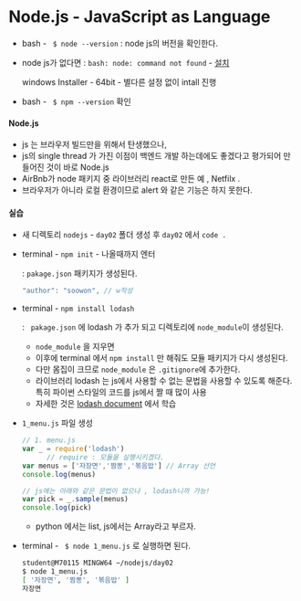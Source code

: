 #  Node.js - JavaScript as Language 

- bash  - ` $ node --version`  : node js의 버전을 확인한다.

- node js가 없다면 :  `bash: node: command not found` - [설치](https://nodejs.org/ko/)

  windows Installer - 64bit - 별다른 설정 없이 intall 진행

- bash - ` $ npm --version` 확인 

####  Node.js

- js 는 브라우저 빌드만을 위해서 탄생했으나, 
- js의 single thread 가 가진 이점이 백엔드 개발 하는데에도 좋겠다고 평가되어 만들어진 것이 바로 Node.js 
- AirBnb가 node 패키지 중 라이브러리 react로 만든 예 , Netfilx .   
- 브라우저가 아니라 로컬 환경이므로 alert 와 같은 기능은 하지 못한다.



####  실습

- 새 디렉토리 `nodejs` - `day02` 폴더 생성 후 `day02` 에서 `code .` 

- terminal - `npm init` - 나올때까지 엔터  

  :  `pakage.json` 패키지가 생성된다.

  ```js
  "author": "soowon", // w작성
  ```

- terminal - ` npm install lodash ` 

  : ` pakage.json` 에 lodash 가 추가 되고 디렉토리에 `node_module`이 생성된다. 

  - `node_module` 을 지우면 
  - 이후에 terminal 에서 `npm install` 만 해줘도 모듈 패키지가 다시 생성된다. 
  - 다만 몸집이 크므로 `node_module` 은 `.gitignore`에 추가한다. 
  - 라이브러리 lodash 는 js에서 사용할 수 없는 문법을 사용할 수 있도록 해준다. 특히 파이썬 스타일의 코드를 js에서 짤 때 많이 사용  
  - 자세한 것은 [lodash document](https://lodash.com/docs/) 에서 학습

- `1_menu.js` 파일 생성 

  ```js
  // 1. menu.js 
  var _ = require('lodash') 
  		// require : 모듈을 실행시키겠다.  
  var menus = ['자장면','짬뽕','볶음밥'] // Array 선언
  console.log(menus)
  
  // js에는 아래와 같은 문법이 없으나 , lodash니까 가능! 
  var pick = _.sample(menus)
  console.log(pick)
  ```

  - python 에서는 list, js에서는 Array라고 부르자.

- terminal - ` $ node 1_menu.js` 로 실행하면 된다. 

  ``` bash
  student@M70115 MINGW64 ~/nodejs/day02
  $ node 1_menu.js
  [ '자장면', '짬뽕', '볶음밥' ]
  자장면
  ```
